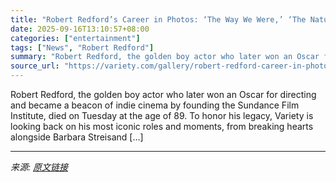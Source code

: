 ```yaml
---
title: "Robert Redford’s Career in Photos: ‘The Way We Were,’ ‘The Natural,’ an Oscar Win and More Iconic Moments"
date: 2025-09-16T13:10:57+08:00
categories: ["entertainment"]
tags: ["News", "Robert Redford"]
summary: "Robert Redford, the golden boy actor who later won an Oscar for directing and became a beacon of indie cinema by founding the Sundance Film Institute, died on Tuesday at the age of 89. To honor his le"
source_url: "https://variety.com/gallery/robert-redford-career-in-photos/"
---
```


Robert Redford, the golden boy actor who later won an Oscar for directing and became a beacon of indie cinema by founding the Sundance Film Institute, died on Tuesday at the age of 89. To honor his legacy, Variety is looking back on his most iconic roles and moments, from breaking hearts alongside Barbara Streisand [&#8230;]

---

*来源: [原文链接](https://variety.com/gallery/robert-redford-career-in-photos/)*

